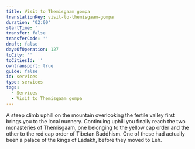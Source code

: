 ```yaml
---
title: Visit to Themisgaam gompa
translationKey: visit-to-themisgaam-gompa
duration: '02:00'
startTime: ''
transfer: false
transferCode: ''
draft: false
daysOfOperation: 127
toCity: ''
toCitiesId: ''
owntransport: true
guide: false
id: services
type: services
tags:
  - Services
  - Visit to Themisgaam gompa
---
```

A steep climb uphill on the mountain overlooking the fertile valley first brings you to the local nunnery. Continuing uphill you finally reach the two monasteries of Themisgaam, one belonging to the yellow cap order and the other to the red cap order of Tibetan Buddhism. One of these had actually been a palace of the kings of Ladakh, before they moved to Leh.